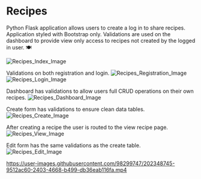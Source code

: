 # Recipes

Python Flask application allows users to create a log in to share recipes. Application styled with Bootstrap only. Validations are used on the dashboard to provide view only access to recipes not created by the logged in user. 🍽️

![Recipes_Index_Image](https://user-images.githubusercontent.com/98299747/202348555-27fe27c0-ae4e-4587-a57c-618c96fafe3b.png)

Validations on both registration and login.
![Recipes_Registration_Image](https://user-images.githubusercontent.com/98299747/202348583-acb7641a-844f-4255-b96c-8da769453c4b.png)
![Recipes_Login_Image](https://user-images.githubusercontent.com/98299747/202348593-9387d145-767c-497a-aec1-1b45dd90f653.png)

Dashboard has validations to allow users full CRUD operations on their own recipes.
![Recipes_Dashboard_Image](https://user-images.githubusercontent.com/98299747/202348660-da46afdd-2103-4b00-afe4-726c402aa800.png)

Create form has validations to ensure clean data tables.
![Recipes_Create_Image](https://user-images.githubusercontent.com/98299747/202348680-56d0840a-c288-43af-b5f3-048410492ca4.png)

After creating a recipe the user is routed to the view recipe page.
![Recipes_View_Image](https://user-images.githubusercontent.com/98299747/202348706-5d2dccb7-2c32-4c81-90b7-d0a8521b6fc1.png)

Edit form has the same validations as the create table.
![Recipes_Edit_Image](https://user-images.githubusercontent.com/98299747/202348719-56db038c-c79c-4b69-8ef8-8c0671312fdf.png)

https://user-images.githubusercontent.com/98299747/202348745-9512ac60-2403-4668-b499-db36eab116fa.mp4
